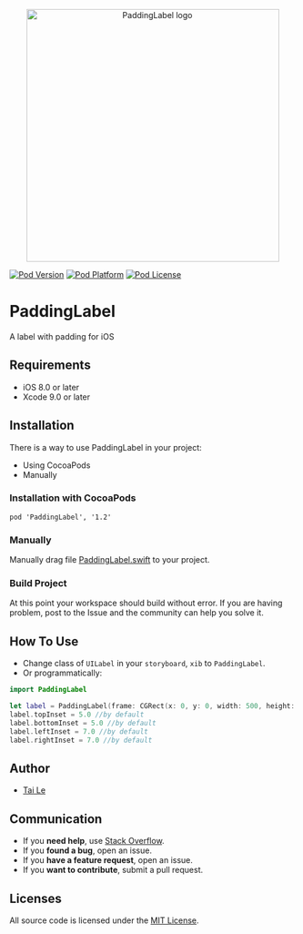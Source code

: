<p align="center" >
  <img src="https://user-images.githubusercontent.com/6329656/48312433-faebea00-e5e0-11e8-9f0d-6bd63e830c1c.png" title="PaddingLabel logo" width='444' float=left>
</p>

[![Pod Version](https://cocoapod-badges.herokuapp.com/v/PaddingLabel/badge.png)](http://cocoadocs.org/docsets/PaddingLabel/)
[![Pod Platform](https://cocoapod-badges.herokuapp.com/p/PaddingLabel/badge.png)](http://cocoadocs.org/docsets/PaddingLabel/)
[![Pod License](https://cocoapod-badges.herokuapp.com/l/PaddingLabel/badge.png)](https://www.apache.org/licenses/LICENSE-2.0.html)

# PaddingLabel
A label with padding for iOS

## Requirements

- iOS 8.0 or later
- Xcode 9.0 or later

## Installation
There is a way to use PaddingLabel in your project:

- Using CocoaPods
- Manually

### Installation with CocoaPods

```
pod 'PaddingLabel', '1.2'
```

### Manually

Manually drag file [PaddingLabel.swift](https://github.com/levantAJ/PaddingLabel/blob/master/PaddingLabel/PaddingLabel.swift) to your project. 


### Build Project

At this point your workspace should build without error. If you are having problem, post to the Issue and the
community can help you solve it.

## How To Use

- Change class of `UILabel` in your `storyboard`, `xib` to `PaddingLabel`.
- Or programmatically:

```swift
import PaddingLabel

let label = PaddingLabel(frame: CGRect(x: 0, y: 0, width: 500, height: 100))
label.topInset = 5.0 //by default
label.bottomInset = 5.0 //by default
label.leftInset = 7.0 //by default
label.rightInset = 7.0 //by default

```

## Author
- [Tai Le](https://github.com/levantAJ)

## Communication
- If you **need help**, use [Stack Overflow](https://stackoverflow.com/questions/27459746/adding-space-padding-to-a-uilabel/32368958#32368958).
- If you **found a bug**, open an issue.
- If you **have a feature request**, open an issue.
- If you **want to contribute**, submit a pull request.

## Licenses

All source code is licensed under the [MIT License](https://raw.githubusercontent.com/levantAJ/PaddingLabel/master/LICENSE).
